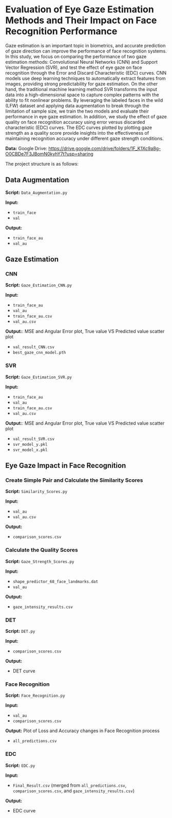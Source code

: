 # Evaluation of Eye Gaze Estimation Methods and Their Impact on Face Recognition Performance

Gaze estimation is an important topic in biometrics, and accurate prediction of
gaze direction can improve the performance of face recognition systems. In this study,
we focus on comparing the performance of two gaze estimation methods: Convolutional
Neural Networks (CNN) and Support Vector Regression (SVR), and test the effect of eye
gaze on face recognition through the Error and Discard Characteristic (EDC) curves.
CNN models use deep learning techniques to automatically extract features from images,
providing strong predictability for gaze estimation. On the other hand, the traditional machine learning method SVR transforms the input data into a high-dimensional space to
capture complex patterns with the ability to fit nonlinear problems. By leveraging the labeled faces in the wild (LFW) dataset and applying data augmentation to break through
the limitation of sample size, we train the two models and evaluate their performance in
eye gaze estimation.
In addition, we study the effect of gaze quality on face recognition accuracy using error
versus discarded characteristic (EDC) curves. The EDC curves plotted by plotting gaze
strength as a quality score provide insights into the effectiveness of maintaining recognition accuracy under different gaze strength conditions.

**Data:**
Google Drive: https://drive.google.com/drive/folders/1F_K1Xc9a8g-O0CBDe7F3JBomN0kyhY7t?usp=sharing

The project structure is as follows:
## Data Augmentation
**Script:** `Data_Augmentation.py`

**Input:**
- `train_face`
- `val`

**Output:**
- `train_face_au`
- `val_au`

## Gaze Estimation

### CNN
**Script:** `Gaze_Estimation_CNN.py`

**Input:**
- `train_face_au`
- `val_au`
- `train_face_au.csv`
- `val_au.csv`

**Output:**: MSE and Angular Error plot, True value VS Predicted value scatter plot
- `val_result_CNN.csv`
- `best_gaze_cnn_model.pth`


### SVR
**Script:** `Gaze_Estimation_SVR.py`

**Input:**
- `train_face_au`
- `val_au`
- `train_face_au.csv`
- `val_au.csv`

**Output:**: MSE and Angular Error plot, True value VS Predicted value scatter plot
- `val_result_SVR.csv`
- `svr_model_y.pkl`
- `svr_model_x.pkl`


## Eye Gaze Impact in Face Recognition

### Create Simple Pair and Calculate the Similarity Scores
**Script:** `Similarity_Scores.py`

**Input:**
- `val_au`
- `val_au.csv`

**Output:**
- `comparison_scores.csv`

### Calculate the Quality Scores
**Script:** `Gaze_Strength_Scores.py`

**Input:**
- `shape_predictor_68_face_landmarks.dat`
- `val_au`

**Output:**
- `gaze_intensity_results.csv`

### DET
**Script:** `DET.py`

**Input:**
- `comparison_scores.csv`

**Output:**
- DET curve

### Face Recognition
**Script:** `Face_Recognition.py`

**Input:**
- `val_au`
- `comparison_scores.csv`

**Output:** Plot of Loss and Accuracy changes in Face Recognition process 
- `all_predictions.csv`


### EDC
**Script:** `EDC.py`

**Input:**
- `Final_Result.csv` (merged from `all_predictions.csv`, `comparison_scores.csv`, and `gaze_intensity_results.csv`)

**Output:**
- EDC curve

